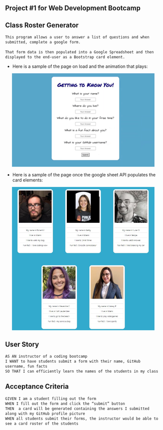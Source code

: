 ## Project #1 for Web Development Bootcamp

## Class Roster Generator

```
This program allows a user to answer a list of questions and when submitted, complete a google form. 

That form data is then populated into a Google Spreadsheet and then displayed to the end-user as a Bootstrap card element. 

```

* Here is a sample of the page on load and the animation that plays:

<p align="center">
  <img width="460" height="300" src="assets/animationExample.gif">
</p>

* Here is a sample of the page once the google sheet API populates the card elements:

<p align="center">
  <img width="460" height="460" src="assets/cardExample.JPG">
</p>


## User Story

```
AS AN instructor of a coding bootcamp
I WANT to have students submit a form with their name, GitHub username, fun facts
SO THAT I can efficiently learn the names of the students in my class

```


## Acceptance Criteria

```
GIVEN I am a student filling out the form
WHEN I fill out the form and click the “submit” button
THEN  a card will be generated containing the answers I submitted along with my GitHub profile picture
WHEN all students submit their forms, the instructor would be able to see a card roster of the students

```
#
